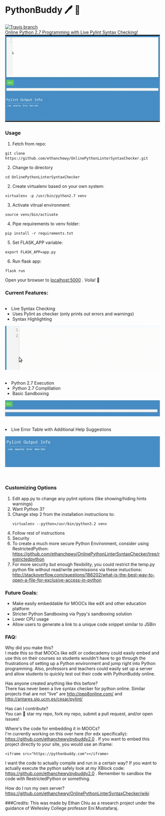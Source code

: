 # PythonBuddy 🖊️ 🐍 
[![Travis branch](https://img.shields.io/travis/rust-lang/rust/master.svg)](https://travis-ci.org/ethanchewy/OnlinePythonLinterSyntaxChecker)
<br>
Online Python 2.7 Programming with Live Pylint Syntax Checking!
<br>
![](pybuddy.gif)

### Usage
1) Fetch from repo:
  ```
  git clone https://github.com/ethanchewy/OnlinePythonLinterSyntaxChecker.git
  ```
2) Change to directory 
  ```
  cd OnlinePythonLinterSyntaxChecker
  ```
2) Create virtualenv based on your own system:
  ```
  virtualenv -p /usr/bin/python2.7 venv
  ```
3) Activate vitrual environment:
  ```
  source venv/bin/activate
  ```
4) Pipe requirements to venv folder:
  ```
  pip install -r requirements.txt
  ```
5) Set FLASK_APP variable:
  ```
  export FLASK_APP=app.py
  ```
6) Run flask app:
  ```
  flask run
  ```
  Open your browser to [localhost:5000](http://localhost:5000) . Voila! 🎉
### Current Features:
<br>
<li>Live Syntax Checking
  <ul>
    <li>Uses Pylint as checker (only prints out errors and warnings)</li>
    <li>Syntax Highlighting</li>
  </ul>
</li>

![](pybuddy2.gif)

<br>
<li>Python 2.7 Execution
  <ul>
    <li>Python 2.7 Complilation</li>
    <li>Basic Sandboxing</li>
  </ul>
</li>

![](pybuddy3.gif)

<br>
<li>Live Error Table with Additional Help Suggestions</li>

![](pybuddy4.gif)

<br>

### Customizing Options

1. Edit app.py to change any pylint options (like showing/hiding hints warnings)
2. Want Python 3? 
 1. Change step 2 from the installation instructions to: 
    ```
    virtualenv --python=/usr/bin/python3.2 venv
    ```
 2. Follow rest of instructions
3. Security
 1. To create a much more secure Python Environment, consider using RestrictedPython: https://github.com/ethanchewy/OnlinePythonLinterSyntaxChecker/tree/restrictedpython
 2. For more security but enough flexibility, you could restrict the temp.py python file without read/write permissions via these instuctions: http://stackoverflow.com/questions/186202/what-is-the-best-way-to-open-a-file-for-exclusive-access-in-python

### Future Goals:
- Make easily embeddable for MOOCs like edX and other education platform
- Stricter Python Sandboxing via Pypy's sandboxing solution
- Lower CPU usage
- Allow users to generate a link to a unique code snippet similar to JSBin

### FAQ:
Why did you make this? <br>
I made this so that MOOCs like edX or codecademy could easily embed and use this on their courses so students wouldn't have to go through the frustrations of setting up a Python environment and jump right into Python programming. Also, professors and teachers could easily set up a server and allow students to quickly test out their code with PythonBuddy online.

Has anyone created anything like this before? <br>
There has never been a live syntax checker for python online. Similar projects that are not "live" are http://pep8online.com/ and http://antares.sip.ucm.es/cesar/pylint/

Has can I contribute? <br>
You can 🌟 star my repo, fork my repo, submit a pull request, and/or open issues!

Where's the code for embedding it in MOOCs? <br>
I'm currently working on this over here (for edx specifically): https://github.com/ethanchewy/pybuddy2.0 . If you want to embed this project directly to your site, you would use an iframe:
```
<iframe src="https://pythonbuddy.com"></iframe>
```

I want the code to actually compile and run in a certain way?
If you want to actually execute the python safely look at my XBlock code: https://github.com/ethanchewy/pybuddy2.0 . Remember to sandbox the code with RestrictedPython or something.

How do I run my own server?
https://github.com/ethanchewy/OnlinePythonLinterSyntaxChecker/wiki

###Credits:
This was made by Ethan Chiu as a research project under the guidance of Wellesley College professor Eni Mustafaraj.
